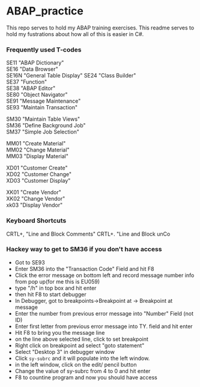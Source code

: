 # ABAP_practice
This repo serves to hold my ABAP training exercises. This readme serves to hold my fustrations about how all of this is easier in C#.

### Frequently used T-codes

SE11  "ABAP Dictionary"   
SE16  "Data Browser"  
SE16N "General Table Display" 
SE24  "Class Builder"  
SE37  "Function"  
SE38  "ABAP Editor"  
SE80  "Object Navigator"  
SE91  "Message Maintenance"  
SE93  "Maintain Transaction"  

SM30  "Maintain Table Views"   
SM36  "Define Background Job"    
SM37  "Simple Job Selection"      

MM01 "Create Material"  
MM02 "Change Material"  
MM03 "Display Material"  

XD01 "Customer Create"  
XD02 "Customer Change"  
XD03 "Customer Display"  

XK01 "Create Vendor"  
XK02 "Change Vendor"  
xk03 "Display Vendor"  

### Keyboard Shortcuts

CRTL+,  "Line and Block Comments"
CRTL+.  "Line and Block unCo

### Hackey way to get to SM36 if you don't have access

* Got to SE93
* Enter SM36 into the "Transaction Code" Field and hit F8
* Click the error message on bottom left and record message number info from pop up(for me this is EU059)
* type "/h" in top box and hit enter
* then hit F8 to start debugger
* In Debugger, got to breakpoints->Breakpoint at -> Breakpoint at message 
* Enter the number from previous error message into "Number" Field (not ID)
* Enter first letter from previous error message into TY. field and hit enter
* Hit F8 to bring you the message line
* on the line above selected line, click to set breakpoint
* Right click on breakpoint ad select "goto statement"
* Select "Desktop 3" in debugger window
* Click `sy-subrc` and it will populate into the left window.
* in the left window, click on the edit/ pencil button
* Change the value of sy-subrc from 4 to 0 and hit enter
* F8 to countine program and now you should have access
